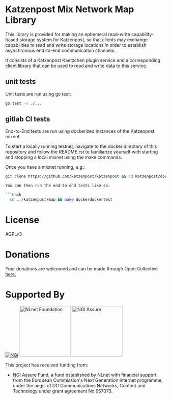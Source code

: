 # Katzenpost Mix Network Map Library

This library is provided for making an ephemeral read-write capability-based
storage system for Katzenpost, so that clients may exchange capabilities to
read and write storage locations in order to establish asynchronous end-to-end
communication channels.

It consists of a Katzenpost Kaetzchen plugin service and a corresponding
client library that can be used to read and write data to this service.

## unit tests

Unit tests are run using go test:

```bash
go test -v ./...
```

## gitlab CI tests

End-to-End tests are run using dockerized instances of the Katzenpost mixnet.

To start a locally running testnet, navigate to the docker directory of this
repository and follow the README.rst to familiarize yourself with starting and
stopping a local mixnet using the make commands.

Once you have a mixnet running, e.g.:

```bash
git clone https://github.com/katzenpost/katzenpost && cd katzenpost/docker && make start wait

You can then run the end-to-end tests like so:

```bash
  cd ../katzenpost/map && make dockerdockertest
```

# License

AGPLv3

# Donations

Your donations are welcomed and can be made through Open Collective [here.](https://opencollective.com/the-katzenpost-software-project)

# Supported By

[![NGI](https://katzenpost.mixnetworks.org/_static/images/eu-flag-tiny.jpg)](https://www.ngi.eu/about/)
<a href="https://nlnet.nl"><img src="https://nlnet.nl/logo/banner.svg" width="160" alt="NLnet Foundation"/></a>
<a href="https://nlnet.nl/assure"><img src="https://nlnet.nl/image/logos/NGIAssure_tag.svg" width="160" alt="NGI Assure"/></a>

This project has received funding from:

* NGI Assure Fund, a fund established by NLnet with financial support from the European Commission's Next Generation Internet programme, under the aegis of DG Communications Networks, Content and Technology under grant agreement No 957073.
